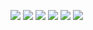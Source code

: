 ![](https://raw.githubusercontent.com/doivglser/mindevenviro/master/docs/pics/footer.png)
![](https://raw.githubusercontent.com/doivglser/mindevenviro/master/docs/pics/addjus_one.jpg)
![](https://raw.githubusercontent.com/doivglser/mindevenviro/master/docs/pics/addjus_two.jpg)
![](https://raw.githubusercontent.com/doivglser/mindevenviro/master/docs/pics/addjus_five.jpg)
![](https://raw.githubusercontent.com/doivglser/mindevenviro/master/docs/pics/addjus_six.jpg)
![](https://raw.githubusercontent.com/doivglser/mindevenviro/master/docs/pics/addjus_seven.jpg)
